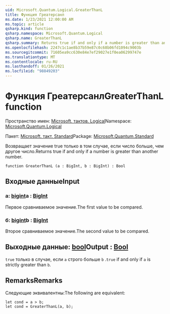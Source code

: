 ```yaml
---
uid: Microsoft.Quantum.Logical.GreaterThanL
title: Функция Греатерсанл
ms.date: 1/23/2021 12:00:00 AM
ms.topic: article
qsharp.kind: function
qsharp.namespace: Microsoft.Quantum.Logical
qsharp.name: GreaterThanL
qsharp.summary: Returns true if and only if a number is greater than another number.
ms.openlocfilehash: 2247c1c1ae8b37b59e87c0c68b06fd1094c9003b
ms.sourcegitcommit: 71605ea9cc630e84e7ef29027e1f0ea06299747e
ms.translationtype: MT
ms.contentlocale: ru-RU
ms.lasthandoff: 01/26/2021
ms.locfileid: "98849203"
---
```

# <a name="greaterthanl-function"></a><span data-ttu-id="df30c-102">Функция Греатерсанл</span><span class="sxs-lookup"><span data-stu-id="df30c-102">GreaterThanL function</span></span>

<span data-ttu-id="df30c-103">Пространство имен: [Microsoft. тактов. Logical](xref:Microsoft.Quantum.Logical)</span><span class="sxs-lookup"><span data-stu-id="df30c-103">Namespace: [Microsoft.Quantum.Logical](xref:Microsoft.Quantum.Logical)</span></span>

<span data-ttu-id="df30c-104">Пакет: [Microsoft. такт. Standard](https://nuget.org/packages/Microsoft.Quantum.Standard)</span><span class="sxs-lookup"><span data-stu-id="df30c-104">Package: [Microsoft.Quantum.Standard](https://nuget.org/packages/Microsoft.Quantum.Standard)</span></span>


<span data-ttu-id="df30c-105">Возвращает значение true только в том случае, если число больше, чем другое число.</span><span class="sxs-lookup"><span data-stu-id="df30c-105">Returns true if and only if a number is greater than another number.</span></span>

```qsharp
function GreaterThanL (a : BigInt, b : BigInt) : Bool
```


## <a name="input"></a><span data-ttu-id="df30c-106">Входные данные</span><span class="sxs-lookup"><span data-stu-id="df30c-106">Input</span></span>

### <a name="a--bigint"></a><span data-ttu-id="df30c-107">a: [bigint](xref:microsoft.quantum.lang-ref.bigint)</span><span class="sxs-lookup"><span data-stu-id="df30c-107">a : [BigInt](xref:microsoft.quantum.lang-ref.bigint)</span></span>

<span data-ttu-id="df30c-108">Первое сравниваемое значение.</span><span class="sxs-lookup"><span data-stu-id="df30c-108">The first value to be compared.</span></span>


### <a name="b--bigint"></a><span data-ttu-id="df30c-109">б: [bigint](xref:microsoft.quantum.lang-ref.bigint)</span><span class="sxs-lookup"><span data-stu-id="df30c-109">b : [BigInt](xref:microsoft.quantum.lang-ref.bigint)</span></span>

<span data-ttu-id="df30c-110">Второе сравниваемое значение.</span><span class="sxs-lookup"><span data-stu-id="df30c-110">The second value to be compared.</span></span>



## <a name="output--bool"></a><span data-ttu-id="df30c-111">Выходные данные: [bool](xref:microsoft.quantum.lang-ref.bool)</span><span class="sxs-lookup"><span data-stu-id="df30c-111">Output : [Bool](xref:microsoft.quantum.lang-ref.bool)</span></span>

<span data-ttu-id="df30c-112">`true` только в случае, если `a` строго больше `b` .</span><span class="sxs-lookup"><span data-stu-id="df30c-112">`true` if and only if `a` is strictly greater than `b`.</span></span>

## <a name="remarks"></a><span data-ttu-id="df30c-113">Remarks</span><span class="sxs-lookup"><span data-stu-id="df30c-113">Remarks</span></span>

<span data-ttu-id="df30c-114">Следующие эквивалентны:</span><span class="sxs-lookup"><span data-stu-id="df30c-114">The following are equivalent:</span></span>

```qsharp
let cond = a > b;
let cond = GreaterThanL(a, b);
```